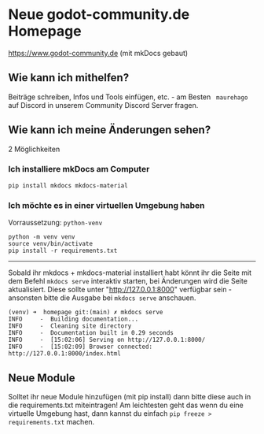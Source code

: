# Neue godot-community.de Homepage
https://www.godot-community.de (mit mkDocs gebaut)

## Wie kann ich mithelfen?
Beiträge schreiben, Infos und Tools einfügen, etc. - am Besten ` maurehago` auf Discord in unserem Community Discord Server fragen.

## Wie kann ich meine Änderungen sehen?

2 Möglichkeiten

### Ich installiere mkDocs am Computer
```
pip install mkdocs mkdocs-material
```

### Ich möchte es in einer virtuellen Umgebung haben

Vorraussetzung: `python-venv`
```
python -m venv venv
source venv/bin/activate
pip install -r requirements.txt
```

---
Sobald ihr mkdocs + mkdocs-material installiert habt könnt ihr die Seite mit dem Befehl `mkdocs serve` interaktiv starten, bei Änderungen wird die Seite aktualisiert. Diese sollte unter "http://127.0.0.1:8000" verfügbar sein - ansonsten bitte die Ausgabe bei `mkdocs serve` anschauen.
```
(venv) ➜  homepage git:(main) ✗ mkdocs serve                      
INFO     -  Building documentation...
INFO     -  Cleaning site directory
INFO     -  Documentation built in 0.29 seconds
INFO     -  [15:02:06] Serving on http://127.0.0.1:8000/
INFO     -  [15:02:09] Browser connected: http://127.0.0.1:8000/index.html
```

## Neue Module

Solltet ihr neue Module hinzufügen (mit pip install) dann bitte diese auch in die requirements.txt miteintragen!
Am leichtesten geht das wenn du eine virtuelle Umgebung hast, dann kannst du einfach `pip freeze > requirements.txt` machen.

